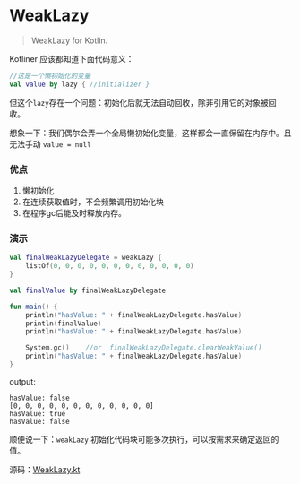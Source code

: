 # WeakLazy
> WeakLazy for Kotlin.

Kotliner 应该都知道下面代码意义：

```kotlin
//这是一个懒初始化的变量
val value by lazy { //initializer }
```
但这个`lazy`存在一个问题：初始化后就无法自动回收，除非引用它的对象被回收。

想象一下：我们偶尔会弄一个全局懒初始化变量，这样都会一直保留在内存中。且无法手动 `value = null`

### 优点

1. 懒初始化
2. 在连续获取值时，不会频繁调用初始化块
3. 在程序gc后能及时释放内存。

### 演示

```kotlin
val finalWeakLazyDelegate = weakLazy {
    listOf(0, 0, 0, 0, 0, 0, 0, 0, 0, 0, 0, 0)
}

val finalValue by finalWeakLazyDelegate

fun main() {
    println("hasValue: " + finalWeakLazyDelegate.hasValue)
    println(finalValue)
    println("hasValue: " + finalWeakLazyDelegate.hasValue)

    System.gc()    //or  finalWeakLazyDelegate.clearWeakValue()
    println("hasValue: " + finalWeakLazyDelegate.hasValue)
}
```
output:
```
hasValue: false
[0, 0, 0, 0, 0, 0, 0, 0, 0, 0, 0, 0]
hasValue: true
hasValue: false
```

顺便说一下：`weakLazy` 初始化代码块可能多次执行，可以按需求来确定返回的值。

源码：[WeakLazy.kt](WeakLazy.kt)
